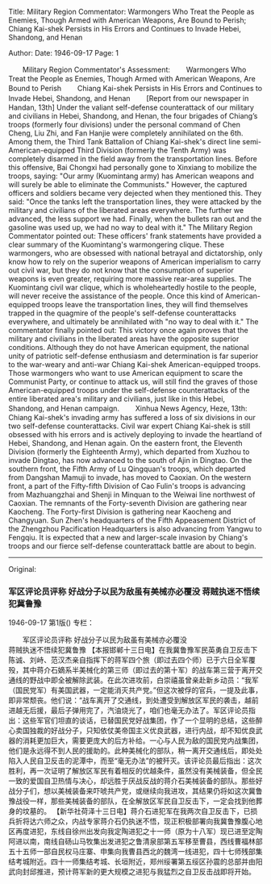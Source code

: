 Title: Military Region Commentator: Warmongers Who Treat the People as Enemies, Though Armed with American Weapons, Are Bound to Perish; Chiang Kai-shek Persists in His Errors and Continues to Invade Hebei, Shandong, and Henan

Author:
Date: 1946-09-17
Page: 1

　　Military Region Commentator's Assessment:
　　Warmongers Who Treat the People as Enemies, Though Armed with American Weapons, Are Bound to Perish
　　Chiang Kai-shek Persists in His Errors and Continues to Invade Hebei, Shandong, and Henan
　　[Report from our newspaper in Handan, 13th] Under the valiant self-defense counterattack of our military and civilians in Hebei, Shandong, and Henan, the four brigades of Chiang’s troops (formerly four divisions) under the personal command of Chen Cheng, Liu Zhi, and Fan Hanjie were completely annihilated on the 6th. Among them, the Third Tank Battalion of Chiang Kai-shek's direct line semi-American-equipped Third Division (formerly the Tenth Army) was completely disarmed in the field away from the transportation lines. Before this offensive, Bai Chongxi had personally gone to Xinxiang to mobilize the troops, saying: "Our army (Kuomintang army) has American weapons and will surely be able to eliminate the Communists." However, the captured officers and soldiers became very dejected when they mentioned this. They said: "Once the tanks left the transportation lines, they were attacked by the military and civilians of the liberated areas everywhere. The further we advanced, the less support we had. Finally, when the bullets ran out and the gasoline was used up, we had no way to deal with it." The Military Region Commentator pointed out: These officers' frank statements have provided a clear summary of the Kuomintang's warmongering clique. These warmongers, who are obsessed with national betrayal and dictatorship, only know how to rely on the superior weapons of American imperialism to carry out civil war, but they do not know that the consumption of superior weapons is even greater, requiring more massive rear-area supplies. The Kuomintang civil war clique, which is wholeheartedly hostile to the people, will never receive the assistance of the people. Once this kind of American-equipped troops leave the transportation lines, they will find themselves trapped in the quagmire of the people's self-defense counterattacks everywhere, and ultimately be annihilated with "no way to deal with it." The commentator finally pointed out: This victory once again proves that the military and civilians in the liberated areas have the opposite superior conditions. Although they do not have American equipment, the national unity of patriotic self-defense enthusiasm and determination is far superior to the war-weary and anti-war Chiang Kai-shek American-equipped troops. Those warmongers who want to use American equipment to scare the Communist Party, or continue to attack us, will still find the graves of those American-equipped troops under the self-defense counterattacks of the entire liberated area's military and civilians, just like in this Hebei, Shandong, and Henan campaign.
　　Xinhua News Agency, Heze, 13th: Chiang Kai-shek's invading army has suffered a loss of six divisions in our two self-defense counterattacks. Civil war expert Chiang Kai-shek is still obsessed with his errors and is actively deploying to invade the heartland of Hebei, Shandong, and Henan again. On the eastern front, the Eleventh Division (formerly the Eighteenth Army), which departed from Xuzhou to invade Dingtao, has now advanced to the south of Ajin in Dingtao. On the southern front, the Fifth Army of Lu Qingquan's troops, which departed from Dangshan Mamuji to invade, has moved to Caoxian. On the western front, a part of the Fifty-fifth Division of Cao Fulin's troops is advancing from Mazhuangzhai and Shenji in Minquan to the Weiwai line northwest of Caoxian. The remnants of the Forty-seventh Division are gathering near Kaocheng. The Forty-first Division is gathering near Kaocheng and Changyuan. Sun Zhen's headquarters of the Fifth Appeasement District of the Zhengzhou Pacification Headquarters is also advancing from Yangwu to Fengqiu. It is expected that a new and larger-scale invasion by Chiang's troops and our fierce self-defense counterattack battle are about to begin.



<hr /> 

Original: 


### 军区评论员评称  好战分子以民为敌虽有美械亦必覆没  蒋贼执迷不悟续犯冀鲁豫

1946-09-17
第1版()
专栏：

　　军区评论员评称
    好战分子以民为敌虽有美械亦必覆没       
    蒋贼执迷不悟续犯冀鲁豫
    【本报邯郸十三日电】在我冀鲁豫军民英勇自卫反击下陈诚、刘峙、范汉杰亲自指挥下的蒋军四个旅（即过去四个师）已于六日全军覆殁，其中蒋介石嫡系半美械化的第三师（即过去的第十军）的战车第三营于离开交通线的野战中即全被解除武装。在此次进攻前，白崇禧虽曾亲赴新乡动员：“我军（国民党军）有美国武器，一定能消灭共产党。”但这次被俘的官兵，一提及此事，即非常颓丧。他们说：“战车离开了交通线，到处遭受到解放区军民的袭击，越前进越无后援，最后子弹用完了，汽油烧光了，咱们也毫无办法了。军区评论员指出：这些军官们坦直的谈话，已替国民党好战集团，作了一个显明的总结，这些醉心卖国独裁的好战分子，只知依仗美帝国主义优良武器，进行内战，却不知优良武器的消耗更加巨大，需要更庞大的后方补给。一心与人民为敌的国民党内战集团，他们是永远得不到人民的援助的。此种美械化的部队，稍一离开交通线后，即处处陷入人民自卫反击的泥潭中，而至“毫无办法”的被歼灭。该评论员最后指出：这次胜利，再一次证明了解放区军民有着相反的优越条件，虽然没有美械装备，但全民一致的爱国自卫热情与决心，却远胜于厌战反战的蒋介石美械装备的部队。那些好战分子们，想以美械装备来吓唬共产党，或继续向我进攻，其结果仍将如这次冀鲁豫战役一样，那些美械装备的部队，在全解放区军民自卫反击下，一定会找到他葬身的坟墓的。
    【新华社荷泽十三日电】蒋介石进犯军在我两次自卫反击下，已损兵折将达六师之众，内战专家蒋介石仍执迷不悟，现正积极部署向我冀鲁豫腹心地区再度进犯，东线自徐州出发向我定陶进犯之十一师（原为十八军）现已进至定陶阿进以南，南线自砀山马牧集出发进犯之鲁清泉部第五军移至曹县，西线曹福林部五十五师一部自民权马庄寨、申集向我曹县西北的魏湾一线进犯，四十七师残部集结考城附近。四十一师集结考城、长垣附近，郑州绥署第五绥区孙震的总部并由阳武向封邱推进，预计蒋军新的更大规模之进犯与我猛烈之自卫反击战即将开始。
